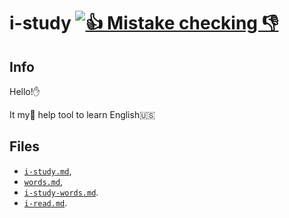 # i-study [![👍 Mistake checking 👎](https://img.shields.io/travis/retyui/i-study.svg?label=👍_Mistake_checking_👎)](https://travis-ci.org/retyui/i-study)

## Info
Hello!✋

It my👶 help tool to learn English:us:

## Files
+ [`i-study.md`](https://github.com/retyui/i-study/blob/master/i-study.md),
+ [`words.md`](https://github.com/retyui/i-study/blob/master/words.md),
+ [`i-study-words.md`](https://github.com/retyui/i-study/blob/master/i-study-words.md).
+ [`i-read.md`](https://github.com/retyui/i-study/blob/master/i-read.md).
